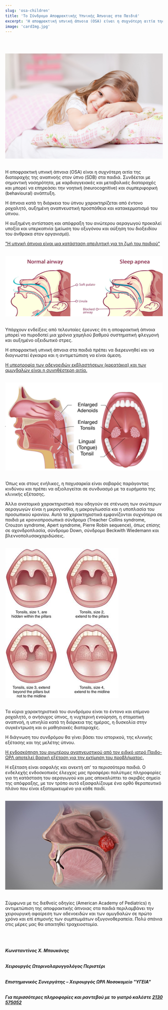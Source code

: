 ```yaml
---
slug: 'osa-children'
title: 'Το Σύνδρομο Αποφρακτικής Υπνικής Άπνοιας στα Παιδιά'
excerpt: 'Η αποφρακτική υπνική άπνοια (OSA) είναι η συχνότερη αιτία της διαταραχής της αναπνοής στον ύπνο (SDB) στα παιδιά.'
image: 'cardImg.jpg'
---
```


<br/>
<br/>

![osa-children image](cardImg.jpg)
<br/>
<br/>

Η αποφρακτική υπνική άπνοια (OSA) είναι η συχνότερη αιτία της διαταραχής της αναπνοής στον ύπνο (SDB) στα παιδιά. Συνδέεται με σημαντική νοσηρότητα, με καρδιαγγειακές και μεταβολικές διαταραχές και μπορεί να επηρεάσει την νοητική (neurocognitive) και συμπεριφορική (behavioural) ανάπτυξη.

Η άπνοια κατά τη διάρκεια του ύπνου χαρακτηρίζεται από έντονο ροχαλητό, αυξημένη αναπνευστική προσπάθεια και κατακερματισμό του ύπνου.

Η αυξημένη αντίσταση και απόφραξη του ανώτερου αεραγωγού προκαλεί υποξία και υπερκαπνία (μείωση του οξυγόνου και αύξηση του διοξειδίου του άνθρακα στον οργανισμό).

<u>"Η υπνική άπνοια είναι μια κατάσταση απειλητική για τη ζωή του παιδιού"</u>
<br/>
<br/>

![osa-children image](sn2.jpg)
<br/>
<br/>

Υπάρχουν ενδείξεις από τελευταίες έρευνες ότι η αποφρακτική άπνοια μπορεί να πυροδοτεί μια χρόνια χαμηλού βαθμού συστηματική φλεγμονή και αυξημένο οξειδωτικό στρες.

Η αποφρακτική υπνική άπνοια στα παιδιά πρέπει να διερευνηθεί και να διαγνωστεί έγκαιρα και η αντιμετώπιση να είναι άμεση.

<u>Η υπερτροφία των αδενοειδών εκβλαστήσεων (κρεατάκια) και των αμυγδαλών είναι η συνηθέστερη αιτία.</u>
<br/>
<br/>

![osa-children image](sn3.jpg)
<br/>
<br/>

Όπως και στους ενήλικες, η παχυσαρκία είναι σοβαρός παράγοντας κινδύνου και πρέπει να αξιολογείται σε συνδυασμό με τα ευρήματα της κλινικής εξέτασης.

Άλλα ανατομικά χαρακτηριστικά που οδηγούν σε στένωση των ανώτερων αεραγωγών είναι η μικρογναθία, η μακρογλωσσία και η υποπλασία του προσωπικού κρανίου. Αυτά τα χαρακτηριστικά εμφανίζονται συχνότερα σε παιδιά με κρανιοπροσωπικά σύνδρομα (Treacher Collins syndrome, Crouzon syndrome, Apert syndrome, Pierre Robin sequence), όπως επίσης σε αχονδροπλασία, σύνδρομο Down, σύνδρομο Beckwith Wiedemann και βλεννοπολυσακχαριδώσεις.
<br/>
<br/>

![osa-children image](sn4.jpg)
<br/>
<br/>

Τα κύρια χαρακτηριστικά του συνδρόμου είναι το έντονο και επίμονο ροχαλητό, ο ανήσυχος ύπνος, η νυχτερινή ενούρηση, η στοματική αναπνοή, η υπνηλία κατά τη διάρκεια της ημέρας, η δυσκολία στην συγκέντρωση και οι μαθησιακές διαταραχές.

Η διάγνωση του συνδρόμου θα γίνει βάσει του ιστορικού, της κλινικής εξέτασης και της μελέτης ύπνου.

<u>Η ενδοσκόπηση του ανωτέρου αναπνευστικού από τον ειδικό ιατρό Παιδο-ΩΡΛ αποτελεί βασική εξέταση για την εκτίμηση του προβλήματος.</u>

Η εξέταση είναι ασφαλής και ανεκτή απ' τα περισσότερα παιδιά. Ο ενδελεχής ενδοσκοπικός έλεγχος μας προσφέρει πολύτιμες πληροφορίες για τη κατάσταση του αεραγωγού και μας αποκαλύπτει το ακριβές σημείο της απόφραξης, με τον τρόπο αυτό εξασφαλίζουμε ένα ορθό θεραπευτικό πλάνο που είναι εξατομικευμένο για κάθε παιδί.
<br/>
<br/>

![osa-children image](sn5.jpg)
<br/>
<br/>

Σύμφωνα με τις διεθνείς οδηγίες (American Academy of Pediatrics) η αντιμετώπιση της αποφρακτικής άπνοιας στα παιδιά περιλαμβάνει την χειρουργική αφαίρεση των αδενοειδών και των αμυγδαλών σε πρώτο χρόνο και επί επιμονής των συμπτωμάτων οξυγονοθεραπεία. Πολύ σπάνια στις μέρες μας θα απαιτηθεί τραχειοστομία.

<br/>
<br/>

###### **Κωνσταντίνος Χ. Μπουκόνης**

###### **Χειρουργός Ωτορινολαρυγγολόγος Περιστέρι**

###### **Επιστημονικός Συνεργάτης – Χειρουργός ΩΡΛ Νοσοκομείο "ΥΓΕΙΑ"**

###### **_Για περισσότερες πληροφορίες και ραντεβού με το γιατρό καλέστε [2130 575052](tel:2130575052 '2130 575052')_**
